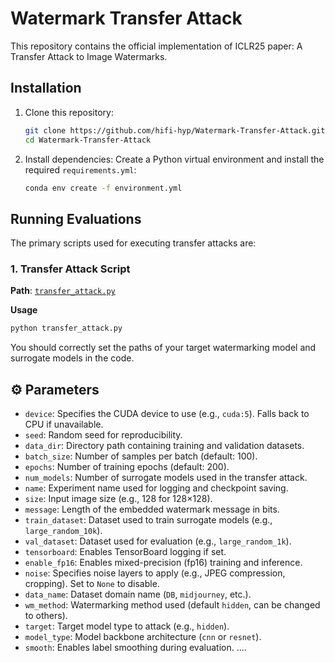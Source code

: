 # Watermark Transfer Attack

This repository contains the official implementation of ICLR25 paper: A Transfer Attack to Image Watermarks. 

## Installation
1. Clone this repository:
   ```bash
   git clone https://github.com/hifi-hyp/Watermark-Transfer-Attack.git
   cd Watermark-Transfer-Attack
   ```

2. Install dependencies:
   Create a Python virtual environment and install the required `requirements.yml`:
   ```bash
   conda env create -f environment.yml
   ```

## Running Evaluations

The primary scripts used for executing transfer attacks are:

### 1. Transfer Attack Script
**Path**: [`transfer_attack.py`](transfer_attack.py)

**Usage**
```bash
python transfer_attack.py
```
You should correctly set the paths of your target watermarking model and surrogate models in the code.
## ⚙️ Parameters

* `device`: Specifies the CUDA device to use (e.g., `cuda:5`). Falls back to CPU if unavailable.  
* `seed`: Random seed for reproducibility.  
* `data_dir`: Directory path containing training and validation datasets.  
* `batch_size`: Number of samples per batch (default: 100).  
* `epochs`: Number of training epochs (default: 200).  
* `num_models`: Number of surrogate models used in the transfer attack.  
* `name`: Experiment name used for logging and checkpoint saving.  
* `size`: Input image size (e.g., 128 for 128×128).  
* `message`: Length of the embedded watermark message in bits.  
* `train_dataset`: Dataset used to train surrogate models (e.g., `large_random_10k`).  
* `val_dataset`: Dataset used for evaluation (e.g., `large_random_1k`).  
* `tensorboard`: Enables TensorBoard logging if set.  
* `enable_fp16`: Enables mixed-precision (fp16) training and inference.  
* `noise`: Specifies noise layers to apply (e.g., JPEG compression, cropping). Set to `None` to disable.   
* `data_name`: Dataset domain name (`DB`, `midjourney`, etc.).  
* `wm_method`: Watermarking method used (default `hidden`, can be changed to others).  
* `target`: Target model type to attack (e.g., `hidden`).  
* `model_type`: Model backbone architecture (`cnn` or `resnet`).  
* `smooth`: Enables label smoothing during evaluation.
....
